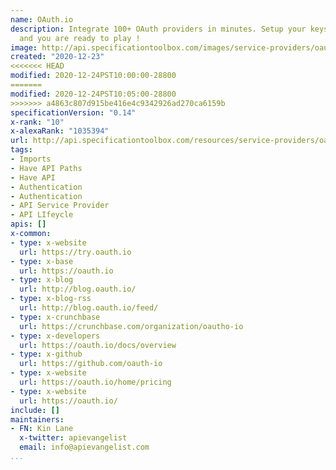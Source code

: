 ```yaml
---
name: OAuth.io
description: Integrate 100+ OAuth providers in minutes. Setup your keys, install oauth.js,
  and you are ready to play !
image: http://api.specificationtoolbox.com/images/service-providers/oauth-io.jpg
created: "2020-12-23"
<<<<<<< HEAD
modified: 2020-12-24PST10:00:00-28800
=======
modified: 2020-12-24PST10:05:00-28800
>>>>>>> a4863c807d915be416e4c9342926ad270ca6159b
specificationVersion: "0.14"
x-rank: "10"
x-alexaRank: "1035394"
url: http://api.specificationtoolbox.com/resources/service-providers/oauth-io/
tags:
- Imports
- Have API Paths
- Have API
- Authentication
- Authentication
- API Service Provider
- API LIfeycle
apis: []
x-common:
- type: x-website
  url: https://try.oauth.io
- type: x-base
  url: https://oauth.io
- type: x-blog
  url: http://blog.oauth.io/
- type: x-blog-rss
  url: http://blog.oauth.io/feed/
- type: x-crunchbase
  url: https://crunchbase.com/organization/oautho-io
- type: x-developers
  url: https://oauth.io/docs/overview
- type: x-github
  url: https://github.com/oauth-io
- type: x-website
  url: https://oauth.io/home/pricing
- type: x-website
  url: https://oauth.io/
include: []
maintainers:
- FN: Kin Lane
  x-twitter: apievangelist
  email: info@apievangelist.com
...
```

